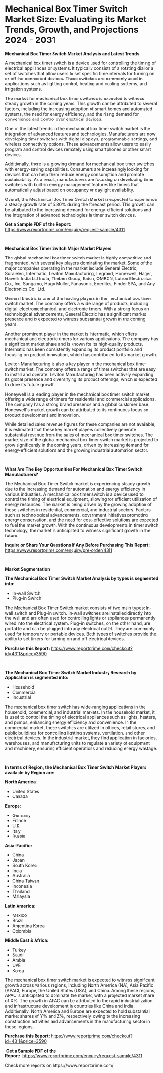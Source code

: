 <p><h1>Mechanical Box Timer Switch Market Size: Evaluating its Market Trends, Growth, and Projections 2024 - 2031</h1></p><p><strong>Mechanical Box Timer Switch Market Analysis and Latest Trends</strong></p>
<p><p>A mechanical box timer switch is a device used for controlling the timing of electrical appliances or systems. It typically consists of a rotating dial or a set of switches that allow users to set specific time intervals for turning on or off the connected devices. These switches are commonly used in applications such as lighting control, heating and cooling systems, and irrigation systems.</p><p>The market for mechanical box timer switches is expected to witness steady growth in the coming years. This growth can be attributed to several factors, including the increasing adoption of smart homes and automated systems, the need for energy efficiency, and the rising demand for convenience and control over electrical devices.</p><p>One of the latest trends in the mechanical box timer switch market is the integration of advanced features and technologies. Manufacturers are now developing timer switches with digital displays, programmable settings, and wireless connectivity options. These advancements allow users to easily program and control devices remotely using smartphones or other smart devices.</p><p>Additionally, there is a growing demand for mechanical box timer switches with energy-saving capabilities. Consumers are increasingly looking for devices that can help them reduce energy consumption and promote sustainability. As a result, manufacturers are focusing on developing timer switches with built-in energy management features like timers that automatically adjust based on occupancy or daylight availability.</p><p>Overall, the Mechanical Box Timer Switch Market is expected to experience a steady growth rate of 5.80% during the forecast period. This growth can be attributed to the increasing demand for energy-efficient solutions and the integration of advanced technologies in timer switch devices.</p></p>
<p><strong>Get a Sample PDF of the Report:&nbsp;</strong> <a href="https://www.reportprime.com/enquiry/request-sample/4311">https://www.reportprime.com/enquiry/request-sample/4311</a></p>
<p>&nbsp;</p>
<p><strong>Mechanical Box Timer Switch Major Market Players</strong></p>
<p><p>The global mechanical box timer switch market is highly competitive and fragmented, with several key players dominating the market. Some of the major companies operating in the market include General Electric, Suraielec, Intermatic, Leviton Manufacturing, Legrand, Honeywell, Hager, Havells India Ltd India, Theben Group, Eaton, OMRON, Lutron Electronics Co., Inc, Sangamo, Hugo Muller, Panasonic, Enerlites, Finder SPA, and Any Electronics Co., Ltd.</p><p>General Electric is one of the leading players in the mechanical box timer switch market. The company offers a wide range of products, including digital, electromechanical, and electronic timers. With a strong focus on technological advancements, General Electric has a significant market presence and is expected to witness substantial growth in the coming years.</p><p>Another prominent player in the market is Intermatic, which offers mechanical and electronic timers for various applications. The company has a significant market share and is known for its high-quality products. Intermatic has been consistently expanding its product portfolio and focusing on product innovation, which has contributed to its market growth.</p><p>Leviton Manufacturing is also a key player in the mechanical box timer switch market. The company offers a range of timer switches that are easy to install and operate. Leviton Manufacturing has been actively expanding its global presence and diversifying its product offerings, which is expected to drive its future growth.</p><p>Honeywell is a leading player in the mechanical box timer switch market, offering a wide range of timers for residential and commercial applications. The company has a strong brand presence and a global customer base. Honeywell's market growth can be attributed to its continuous focus on product development and innovation.</p><p>While detailed sales revenue figures for these companies are not available, it is estimated that these key market players collectively generate substantial revenue from the sales of mechanical box timer switches. The market size of the global mechanical box timer switch market is projected to grow significantly in the coming years, driven by increasing demand for energy-efficient solutions and the growing industrial automation sector.</p></p>
<p>&nbsp;</p>
<p><strong>What Are The Key Opportunities For Mechanical Box Timer Switch Manufacturers?</strong></p>
<p><p>The Mechanical Box Timer Switch market is experiencing steady growth due to the increasing demand for automation and energy efficiency in various industries. A mechanical box timer switch is a device used to control the timing of electrical equipment, allowing for efficient utilization of energy resources. The market is being driven by the growing adoption of these switches in residential, commercial, and industrial sectors. Factors such as technological advancements, government initiatives promoting energy conservation, and the need for cost-effective solutions are expected to fuel the market growth. With the continuous developments in timer switch technology, the market is anticipated to witness significant growth in the future.</p></p>
<p><strong>Inquire or Share Your Questions If Any Before Purchasing This Report:</strong> <a href="https://www.reportprime.com/enquiry/pre-order/4311">https://www.reportprime.com/enquiry/pre-order/4311</a></p>
<p>&nbsp;</p>
<p><strong>Market Segmentation</strong></p>
<p><strong>The Mechanical Box Timer Switch Market Analysis by types is segmented into:</strong></p>
<p><ul><li>In-wall Switch</li><li>Plug-in Switch</li></ul></p>
<p><p>The Mechanical Box Timer Switch market consists of two main types: In-wall switch and Plug-in switch. In-wall switches are installed directly into the wall and are often used for controlling lights or appliances permanently wired into the electrical system. Plug-in switches, on the other hand, are portable and can be plugged into any electrical outlet. They are commonly used for temporary or portable devices. Both types of switches provide the ability to set timers for turning on and off electrical devices.</p></p>
<p><strong>Purchase this Report:&nbsp;</strong><a href="https://www.reportprime.com/checkout?id=4311&price=3590">https://www.reportprime.com/checkout?id=4311&price=3590</a></p>
<p>&nbsp;</p>
<p><strong>The Mechanical Box Timer Switch Market Industry Research by Application is segmented into:</strong></p>
<p><ul><li>Household</li><li>Commercial</li><li>Industrial</li></ul></p>
<p><p>The mechanical box timer switch has wide-ranging applications in the household, commercial, and industrial markets. In the household market, it is used to control the timing of electrical appliances such as lights, heaters, and pumps, enhancing energy efficiency and convenience. In the commercial market, these switches are utilized in offices, retail stores, and public buildings for controlling lighting systems, ventilation, and other electrical devices. In the industrial market, they find application in factories, warehouses, and manufacturing units to regulate a variety of equipment and machinery, ensuring efficient operations and reducing energy wastage.</p></p>
<p>&nbsp;</p>
<p><strong>In terms of Region, the Mechanical Box Timer Switch Market Players available by Region are:</strong></p>
<p>
    <p> <strong> North America: </strong>
        <ul>
            <li>United States</li>
            <li>Canada</li>
        </ul>
        </p> 
    <p> <strong> Europe: </strong>
        <ul>
            <li>Germany</li>
            <li>France</li>
            <li>U.K.</li>
            <li>Italy</li>
            <li>Russia</li>
        </ul>
        </p> 
    <p> <strong> Asia-Pacific: </strong>
        <ul>
            <li>China</li>
            <li>Japan</li>
            <li>South Korea</li>
            <li>India</li>
            <li>Australia</li>
            <li>China Taiwan</li>
            <li>Indonesia</li>
            <li>Thailand</li>
            <li>Malaysia</li>
        </ul>
        </p> 
    <p> <strong> Latin America: </strong>
        <ul>
            <li>Mexico</li>
            <li>Brazil</li>
            <li>Argentina Korea</li>
            <li>Colombia</li>
        </ul>
        </p> 
    <p> <strong> Middle East & Africa: </strong>
        <ul>
            <li>Turkey</li>
            <li>Saudi</li>
            <li>Arabia</li>
            <li>UAE</li>
            <li>Korea</li>
        </ul>
    </p>
    </p>
<p><p>The mechanical box timer switch market is expected to witness significant growth across various regions, including North America (NA), Asia Pacific (APAC), Europe, the United States (USA), and China. Among these regions, APAC is anticipated to dominate the market, with a projected market share of X%. The growth in APAC can be attributed to the rapid industrialization and infrastructure development in countries like China and India. Additionally, North America and Europe are expected to hold substantial market shares of Y% and Z%, respectively, owing to the increasing construction activities and advancements in the manufacturing sector in these regions.</p></p>
<p><strong>Purchase this Report: </strong><a href="https://www.reportprime.com/checkout?id=4311&price=3590">https://www.reportprime.com/checkout?id=4311&price=3590</a></p>
<p>&nbsp;<strong>Get a Sample PDF of the Report:&nbsp;&nbsp;</strong><a href="https://www.reportprime.com/enquiry/request-sample/4311">https://www.reportprime.com/enquiry/request-sample/4311</a></p>
<p><strong></strong></p>
<p>Check more reports on https://www.reportprime.com/</p>